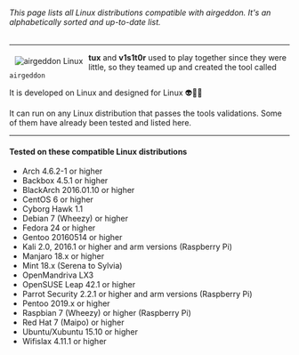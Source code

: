 ###### This page lists all Linux distributions compatible with airgeddon. It's an alphabetically sorted and up-to-date list.

***

<img src="https://raw.githubusercontent.com/v1s1t0r1sh3r3/airgeddon/master/imgs/wiki/alien_tux.png" align="left" hspace="10" vspace="6" title="airgeddon Linux"/>

**tux** and **v1s1t0r** used to play together since they were little, so they teamed up and created the tool called `airgeddon`

It is developed on Linux and designed for Linux :alien::green_heart::penguin:

It can run on any Linux distribution that passes the tools validations. Some of them have already been tested and listed here.

***

#### Tested on these compatible Linux distributions
- Arch 4.6.2-1 or higher
- Backbox 4.5.1 or higher
- BlackArch 2016.01.10 or higher
- CentOS 6 or higher
- Cyborg Hawk 1.1
- Debian 7 (Wheezy) or higher
- Fedora 24 or higher
- Gentoo 20160514 or higher
- Kali 2.0, 2016.1 or higher and arm versions (Raspberry Pi)
- Manjaro 18.x or higher
- Mint 18.x (Serena to Sylvia)
- OpenMandriva LX3
- OpenSUSE Leap 42.1 or higher
- Parrot Security 2.2.1 or higher and arm versions (Raspberry Pi)
- Pentoo 2019.x or higher
- Raspbian 7 (Wheezy) or higher (Raspberry Pi)
- Red Hat 7 (Maipo) or higher
- Ubuntu/Xubuntu 15.10 or higher
- Wifislax 4.11.1 or higher
